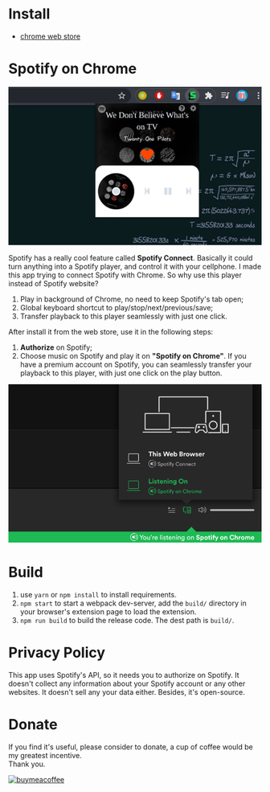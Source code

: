 # Install

- [chrome web store](https://chrome.google.com/webstore/detail/kgniaoeehojejhienanbmikafmogfdfh)

# Spotify on Chrome

![screenshot](readme_images/s1.jpg)

Spotify has a really cool feature called **Spotify Connect**. Basically it could turn anything into a Spotify player, and control it with your cellphone. I made this app trying to connect Spotify with Chrome. So why use this player instead of Spotify website?

   1. Play in background of Chrome, no need to keep Spotify's tab open;
   2. Global keyboard shortcut to play/stop/next/previous/save;
   3. Transfer playback to this player seamlessly with just one click.

After install it from the web store, use it in the following steps:

1. **Authorize** on Spotify;
2. Choose music on Spotify and play it on **"Spotify on Chrome"**. If you have a premium account on Spotify, you can seamlessly transfer your playback to this player, with just one click on the play button.

![screenshot](readme_images/s2.png)


# Build

1. use `yarn` or `npm install` to install requirements.
2. `npm start` to start a webpack dev-server, add the `build/` directory in your browser's extension page to load the extension.
3. `npm run build` to build the release code. The dest path is `build/`.

# Privacy Policy

This app uses Spotify's API, so it needs you to authorize on Spotify. It doesn't collect any information about your Spotify account or any other websites. It doesn't sell any your data either.
Besides, it's open-source.

# Donate 
If you find it's useful, please consider to donate, a cup of coffee would be my greatest incentive.  
Thank you.

[![buymeacoffee](https://cdn.buymeacoffee.com/buttons/v2/default-yellow.png)](https://www.buymeacoffee.com/riveryoung)